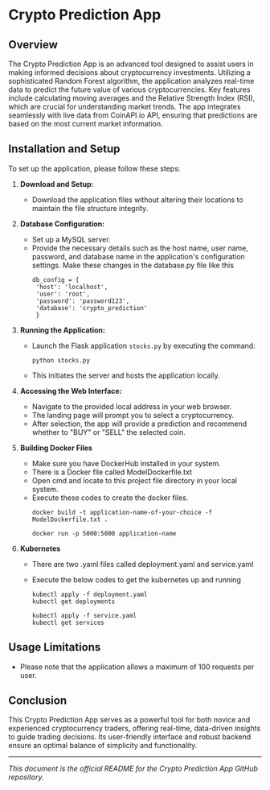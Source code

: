# Crypto Prediction App

## Overview
The Crypto Prediction App is an advanced tool designed to assist users in making informed decisions about cryptocurrency investments. Utilizing a sophisticated Random Forest algorithm, the application analyzes real-time data to predict the future value of various cryptocurrencies. Key features include calculating moving averages and the Relative Strength Index (RSI), which are crucial for understanding market trends. The app integrates seamlessly with live data from CoinAPI.io API, ensuring that predictions are based on the most current market information.

## Installation and Setup
To set up the application, please follow these steps:

1. **Download and Setup:**
   - Download the application files without altering their locations to maintain the file structure integrity.

2. **Database Configuration:**
   - Set up a MySQL server.
   - Provide the necessary details such as the host name, user name, password, and database name in the application's configuration settings. Make these changes in the database.py file like this
     ```
     db_config = {
      'host': 'localhost', 
      'user': 'root',  
      'password': 'password123', 
      'database': 'crypto_prediction'
      }
     
     ```

3. **Running the Application:**
   - Launch the Flask application `stocks.py` by executing the command:
     ```
     python stocks.py
     ```
   - This initiates the server and hosts the application locally.

4. **Accessing the Web Interface:**
   - Navigate to the provided local address in your web browser.
   - The landing page will prompt you to select a cryptocurrency.
   - After selection, the app will provide a prediction and recommend whether to "BUY" or "SELL" the selected coin.
  
5. **Building Docker Files**
   - Make sure you have DockerHub installed in your system.
   - There is a Docker file called ModelDockerfile.txt
   - Open cmd and locate to this project file directory in your local system.
   - Execute these codes to create the docker files.
     ```
     docker build -t application-name-of-your-choice -f ModelDockerfile.txt .
     ```
     ```
     docker run -p 5000:5000 application-name
     ```
6. **Kubernetes**
   - There are two .yaml files called deployment.yaml and service.yaml
   - Execute the below codes to get the kubernetes up and running
     ```
     kubectl apply -f deployment.yaml
     kubectl get deployments
     ```

     ```
     kubectl apply -f service.yaml
     kubectl get services
     ```

## Usage Limitations
- Please note that the application allows a maximum of 100 requests per user.

## Conclusion
This Crypto Prediction App serves as a powerful tool for both novice and experienced cryptocurrency traders, offering real-time, data-driven insights to guide trading decisions. Its user-friendly interface and robust backend ensure an optimal balance of simplicity and functionality.

---

*This document is the official README for the Crypto Prediction App GitHub repository.*

